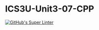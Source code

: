 # ICS3U-Unit3-07-CPP

[![GitHub's Super Linter](https://github.com/Joshua-Yeung-2/ICS3U-Unit3-07-CPP/workflows/GitHub's%20Super%20Linter/badge.svg)](https://github.com/Joshua-Yeung-2/ICS3U-Unit3-07-CPP/actions)
